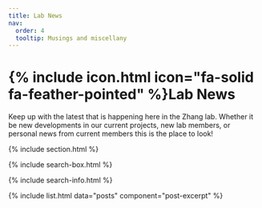 ```yaml
---
title: Lab News
nav:
  order: 4
  tooltip: Musings and miscellany
---
```


# {% include icon.html icon="fa-solid fa-feather-pointed" %}Lab News

Keep up with the latest that is happening here in the Zhang lab. Whether it be new developments in our current projects, new lab members, or personal news from current members this is the place to look! 

{% include section.html %}

{% include search-box.html %}

{% include search-info.html %}

{% include list.html data="posts" component="post-excerpt" %}
